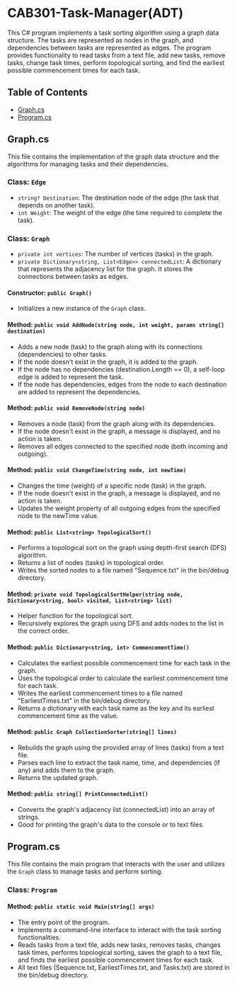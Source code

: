# CAB301-Task-Manager(ADT)
 This C# program implements a task sorting algorithm using a graph data structure. The tasks are represented as nodes in the graph, and dependencies between tasks are represented as edges. The program provides functionality to read tasks from a text file, add new tasks, remove tasks, change task times, perform topological sorting, and find the earliest possible commencement times for each task.

## Table of Contents
- [Graph.cs](#graphcs)
- [Program.cs](#programcs)

## Graph.cs

This file contains the implementation of the graph data structure and the algorithms for managing tasks and their dependencies.

### Class: `Edge`

- `string? Destination`: The destination node of the edge (the task that depends on another task).
- `int Weight`: The weight of the edge (the time required to complete the task).

### Class: `Graph`

- `private int vertices`: The number of vertices (tasks) in the graph.
- `private Dictionary<string, List<Edge>> connectedList`: A dictionary that represents the adjacency list for the graph. It stores the connections between tasks as edges.

#### Constructor: `public Graph()`

- Initializes a new instance of the `Graph` class.

#### Method: `public void AddNode(string node, int weight, params string[] destination)`

- Adds a new node (task) to the graph along with its connections (dependencies) to other tasks.
- If the node doesn't exist in the graph, it is added to the graph.
- If the node has no dependencies (destination.Length == 0), a self-loop edge is added to represent the task.
- If the node has dependencies, edges from the node to each destination are added to represent the dependencies.

#### Method: `public void RemoveNode(string node)`

- Removes a node (task) from the graph along with its dependencies.
- If the node doesn't exist in the graph, a message is displayed, and no action is taken.
- Removes all edges connected to the specified node (both incoming and outgoing).

#### Method: `public void ChangeTime(string node, int newTime)`

- Changes the time (weight) of a specific node (task) in the graph.
- If the node doesn't exist in the graph, a message is displayed, and no action is taken.
- Updates the weight property of all outgoing edges from the specified node to the newTime value.

#### Method: `public List<string> TopologicalSort()`

- Performs a topological sort on the graph using depth-first search (DFS) algorithm.
- Returns a list of nodes (tasks) in topological order.
- Writes the sorted nodes to a file named "Sequence.txt" in the bin/debug directory.

#### Method: `private void TopologicalSortHelper(string node, Dictionary<string, bool> visited, List<string> list)`

- Helper function for the topological sort.
- Recursively explores the graph using DFS and adds nodes to the list in the correct order.

#### Method: `public Dictionary<string, int> CommencementTime()`

- Calculates the earliest possible commencement time for each task in the graph.
- Uses the topological order to calculate the earliest commencement time for each task.
- Writes the earliest commencement times to a file named "EarliestTimes.txt" in the bin/debug directory.
- Returns a dictionary with each task name as the key and its earliest commencement time as the value.

#### Method: `public Graph CollectionSorter(string[] lines)`

- Rebuilds the graph using the provided array of lines (tasks) from a text file.
- Parses each line to extract the task name, time, and dependencies (if any) and adds them to the graph.
- Returns the updated graph.

#### Method: `public string[] PrintConnectedList()`

- Converts the graph's adjacency list (connectedList) into an array of strings.
- Good for printing the graph's data to the console or to text files.

## Program.cs

This file contains the main program that interacts with the user and utilizes the `Graph` class to manage tasks and perform sorting.

### Class: `Program`

#### Method: `public static void Main(string[] args)`

- The entry point of the program.
- Implements a command-line interface to interact with the task sorting functionalities.
- Reads tasks from a text file, adds new tasks, removes tasks, changes task times, performs topological sorting, saves the graph to a text file, and finds the earliest possible commencement times for each task.
- All text files (Sequence.txt, EarliestTimes.txt, and Tasks.txt) are stored in the bin/debug directory.

